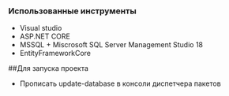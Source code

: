 ### Использованные инструменты
* Visual studio
* ASP.NET CORE
* MSSQL + Miscrosoft SQL Server Management Studio 18
* EntityFrameworkCore

##Для запуска проекта
* Прописать update-database в консоли диспетчера пакетов

